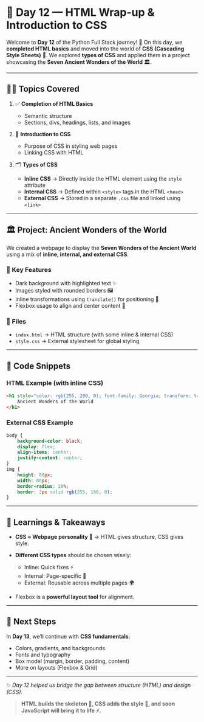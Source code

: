 # 📘 Day 12 — HTML Wrap-up & Introduction to CSS

Welcome to **Day 12** of the Python Full Stack journey! 🚀
On this day, we **completed HTML basics** and moved into the world of **CSS (Cascading Style Sheets)** 🌈.
We explored **types of CSS** and applied them in a project showcasing the **Seven Ancient Wonders of the World** 🏛️.

---

## 🧑‍💻 Topics Covered

1. ✅ **Completion of HTML Basics**

   * Semantic structure
   * Sections, divs, headings, lists, and images

2. 🌈 **Introduction to CSS**

   * Purpose of CSS in styling web pages
   * Linking CSS with HTML

3. 🗂️ **Types of CSS**

   * **Inline CSS** → Directly inside the HTML element using the `style` attribute
   * **Internal CSS** → Defined within `<style>` tags in the HTML `<head>`
   * **External CSS** → Stored in a separate `.css` file and linked using `<link>`

---

## 🏛️ Project: Ancient Wonders of the World

We created a webpage to display the **Seven Wonders of the Ancient World** using a mix of **inline, internal, and external CSS**.

### 🔹 Key Features

* Dark background with highlighted text ✨
* Images styled with rounded borders 🖼️
* Inline transformations using `translate()` for positioning 🔄
* Flexbox usage to align and center content 📐

### 📄 Files

* `index.html` → HTML structure (with some inline & internal CSS)
* `style.css` → External stylesheet for global styling

---

## 📌 Code Snippets

### HTML Example (with inline CSS)

```html
<h1 style="color: rgb(255, 200, 0); font-family: Georgia; transform: translate(30%);">
    Ancient Wonders of the World
</h1>
```

### External CSS Example

```css
body {
    background-color: black;
    display: flex;
    align-items: center;
    justify-content: center;
}
img {
    height: 80px;
    width: 80px;
    border-radius: 20%;
    border: 2px solid rgb(255, 166, 0);
}
```

---

## 📝 Learnings & Takeaways

* **CSS = Webpage personality 👗** → HTML gives structure, CSS gives style.
* **Different CSS types** should be chosen wisely:

  * Inline: Quick fixes ⚡
  * Internal: Page-specific 🌟
  * External: Reusable across multiple pages 🌍
* Flexbox is a **powerful layout tool** for alignment.

---

## 🚀 Next Steps

In **Day 13**, we’ll continue with **CSS fundamentals**:

* Colors, gradients, and backgrounds
* Fonts and typography
* Box model (margin, border, padding, content)
* More on layouts (Flexbox & Grid)

---

✨ *Day 12 helped us bridge the gap between structure (HTML) and design (CSS).*

> **HTML builds the skeleton 🦴, CSS adds the style 🌈, and soon JavaScript will bring it to life ⚡.**
